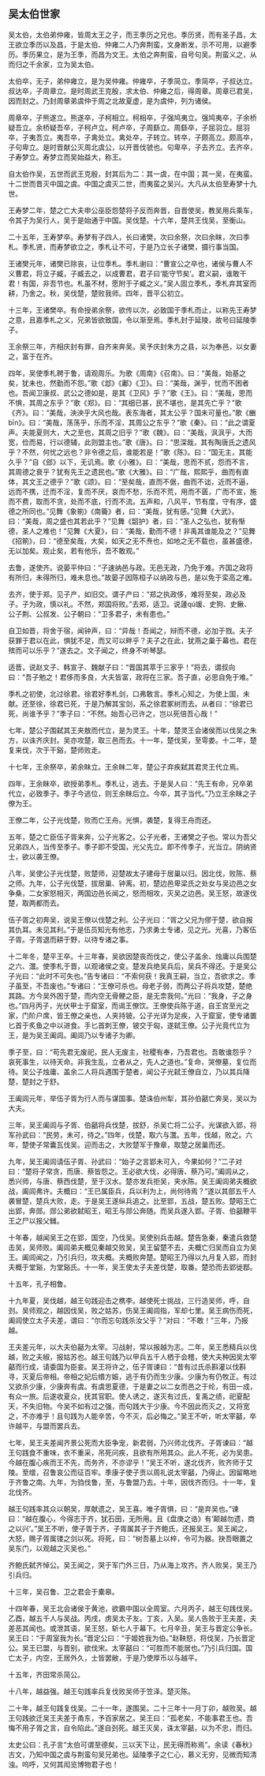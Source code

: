 ## 吴太伯世家


吴太伯，太伯弟仲雍，皆周太王之子，而王季历之兄也。季历贤，而有圣子昌，太王欲立季历以及昌，于是太伯、仲雍二人乃奔荆蛮，文身断发，示不可用，以避季历。季历果立，是为王季，而昌为文王。太伯之奔荆蛮，自号句吴。荆蛮义之，从而归之千余家，立为吴太伯。

太伯卒，无子，弟仲雍立，是为吴仲雍。仲雍卒，子季简立。季简卒，子叔达立。叔达卒，子周章立。是时周武王克殷，求太伯、仲雍之后，得周章。周章已君吴，因而封之。乃封周章弟虞仲于周之北故夏虚，是为虞仲，列为诸侯。

周章卒，子熊遂立。熊遂卒，子柯相立。柯相卒，子强鸠夷立。强鸠夷卒，子余桥疑吾立。余桥疑吾卒，子柯卢立。柯卢卒，子周繇立。周繇卒，子屈羽立。屈羽卒，子夷吾立。夷吾卒，子禽处立。禽处卒，子转立。转卒，子颇高立。颇高卒，子句卑立。是时晋献公灭周北虞公，以开晋伐虢也。句卑卒，子去齐立。去齐卒，子寿梦立。寿梦立而吴始益大，称王。

自太伯作吴，五世而武王克殷，封其后为二：其一虞，在中国；其一吴，在夷蛮。十二世而晋灭中国之虞。中国之虞灭二世，而夷蛮之吴兴。大凡从太伯至寿梦十九世。

王寿梦二年，楚之亡大夫申公巫臣怨楚将子反而奔晋，自晋使吴，教吴用兵乘车，令其子为吴行人，吴于是始通于中国。吴伐楚。十六年，楚共王伐吴，至衡山。

二十五年，王寿梦卒。寿梦有子四人，长曰诸樊，次曰余祭，次曰余眜，次曰季札。季札贤，而寿梦欲立之，季札让不可，于是乃立长子诸樊，摄行事当国。

王诸樊元年，诸樊已除丧，让位季札。季札谢曰：“曹宣公之卒也，诸侯与曹人不义曹君，将立子臧，子臧去之，以成曹君，君子曰‘能守节矣’。君义嗣，谁敢干君！有国，非吾节也。札虽不材，愿附于子臧之义。”吴人固立季札，季札弃其室而耕，乃舍之。秋，吴伐楚，楚败我师。四年，晋平公初立。

十三年，王诸樊卒。有命授弟余祭，欲传以次，必致国于季札而止，以称先王寿梦之意，且嘉季札之义，兄弟皆欲致国，令以渐至焉。季札封于延陵，故号曰延陵季子。

王余祭三年，齐相庆封有罪，自齐来奔吴。吴予庆封朱方之县，以为奉邑，以女妻之，富于在齐。

四年，吴使季札聘于鲁，请观周乐。为歌《周南》《召南》。曰：“美哉，始基之矣，犹未也，然勤而不怨。”歌《邶》《鄘》《卫》。曰：“美哉，渊乎，忧而不困者也。吾闻卫康叔、武公之德如是，是其《卫风》乎？”歌《王》。曰：“美哉，思而不惧，其周之东乎？”歌《郑》。曰：“其细已甚，民不堪也，是其先亡乎？”歌《齐》。曰：“美哉，泱泱乎大风也哉。表东海者，其太公乎？国未可量也。”歌《豳bīn》。曰：“美哉，荡荡乎，乐而不淫，其周公之东乎？”歌《秦》。曰：“此之谓夏声。夫能夏则大，大之至也，其周之旧乎？”歌《魏》。曰：“美哉，沨沨乎，大而宽，俭而易，行以德辅，此则盟主也。”歌《唐》。曰：“思深哉，其有陶唐氏之遗风乎？不然，何忧之远也？非令德之后，谁能若是！”歌《陈》。曰：“国无主，其能久乎？”自《郐》以下，无讥焉。歌《小雅》。曰：“美哉，思而不贰，怨而不言，其周德之衰乎？犹有先王之遗民也。”歌《大雅》。曰：“广哉，熙熙乎，曲而有直体，其文王之德乎？”歌《颂》。曰：“至矣哉，直而不倨，曲而不诎，近而不逼，远而不携，迁而不淫，复而不厌，哀而不愁，乐而不荒，用而不匮，广而不宣，施而不费，取而不贪，处而不底，行而不流。五声和，八风平，节有度，守有序，盛德之所同也。”见舞《象箾》《南籥》者，曰：“美哉，犹有感。”见舞《大武》，曰：“美哉，周之盛也其若此乎？”见舞《韶护》者，曰：“圣人之弘也，犹有惭德，圣人之难也！”见舞《大夏》，曰：“美哉，勤而不德！非禹其谁能及之？”见舞《招箾》，曰：“德至矣哉，大矣，如天之无不焘也，如地之无不载也，虽甚盛德，无以加矣。观止矣，若有他乐，吾不敢观。”

去鲁，遂使齐。说晏平仲曰：“子速纳邑与政。无邑无政，乃免于难。齐国之政将有所归，未得所归，难未息也。”故晏子因陈桓子以纳政与邑，是以免于栾高之难。

去齐，使于郑。见子产，如旧交。谓子产曰：“郑之执政侈，难将至矣，政必及子。子为政，慎以礼。不然，郑国将败。”去郑，适卫。说蘧qú瑗、史狗、史鳅、公子荆、公叔发、公子朝曰：“卫多君子，未有患也。”

自卫如晋，将舍于宿，闻钟声，曰：“异哉！吾闻之，辩而不德，必加于戮。夫子获罪于君以在此，惧犹不足，而又可以畔乎？夫子之在此，犹燕之巢于幕也。君在殡而可以乐乎？”遂去之。文子闻之，终身不听琴瑟。

适晋，说赵文子、韩宣子、魏献子曰：“晋国其萃于三家乎！”将去，谓叔向曰：“吾子勉之！君侈而多良，大夫皆富，政将在三家。吾子直，必思自免于难。”

季札之初使，北过徐君。徐君好季札剑，口弗敢言。季札心知之，为使上国，未献。还至徐，徐君已死，于是乃解其宝剑，系之徐君冢树而去。从者曰：“徐君已死，尚谁予乎？”季子曰：“不然。始吾心已许之，岂以死倍吾心哉！”

七年，楚公子围弑其王夹敖而代立，是为灵王。十年，楚灵王会诸侯而以伐吴之朱方，以诛齐庆封。吴亦攻楚，取三邑而去。十一年，楚伐吴，至雩娄。十二年，楚复来伐，次于干谿，楚师败走。

十七年，王余祭卒，弟余眜立。王余眜二年，楚公子弃疾弑其君灵王代立焉。

四年，王余眜卒，欲授弟季札。季札让，逃去。于是吴人曰：“先王有命，兄卒弟代立，必致季子。季子今逃位，则王余眜后立。今卒，其子当代。”乃立王余眜之子僚为王。

王僚二年，公子光伐楚，败而亡王舟。光惧，袭楚，复得王舟而还。

五年，楚之亡臣伍子胥来奔，公子光客之。公子光者，王诸樊之子也。常以为吾父兄弟四人，当传至季子。季子即不受国，光父先立。即不传季子，光当立。阴纳贤士，欲以袭王僚。

八年，吴使公子光伐楚，败楚师，迎楚故太子建母于居巢以归。因北伐，败陈、蔡之师。九年，公子光伐楚，拔居巢、钟离。初，楚边邑卑梁氏之处女与吴边邑之女争桑，二女家怒相灭，两国边邑长闻之，怒而相攻，灭吴之边邑。吴王怒，故遂伐楚，取两都而去。

伍子胥之初奔吴，说吴王僚以伐楚之利。公子光曰：“胥之父兄为僇于楚，欲自报其仇耳。未见其利。”于是伍员知光有他志，乃求勇士专诸，见之光。光喜，乃客伍子胥。子胥退而耕于野，以待专诸之事。

十二年冬，楚平王卒。十三年春，吴欲因楚丧而伐之，使公子盖余、烛庸以兵围楚之六、灊。使季札于晋，以观诸侯之变。楚发兵绝吴兵后，吴兵不得还。于是吴公子光曰：“此时不可失也。”告专诸曰：“不索何获！我真王嗣，当立，吾欲求之。季子虽至，不吾废也。”专诸曰：“王僚可杀也。母老子弱，而两公子将兵攻楚，楚绝其路。方今吴外困于楚，而内空无骨鲠之臣，是无柰我何。”光曰：“我身，子之身也。”四月丙子，光伏甲士于窟室，而谒王僚饮。王僚使兵陈于道，自王宫至光之家，门阶户席，皆王僚之亲也，人夹持铍。公子光详为足疾，入于窟室，使专诸置匕首于炙鱼之中以进食。手匕首刺王僚，铍交于匈，遂弑王僚。公子光竟代立为王，是为吴王阖闾。阖闾乃以专诸子为卿。

季子至，曰：“苟先君无废祀，民人无废主，社稷有奉，乃吾君也。吾敢谁怨乎？哀死事生，以待天命。非我生乱，立者从之，先人之道也。”复命，哭僚墓，复位而待。吴公子烛庸、盖余二人将兵遇围于楚者，闻公子光弑王僚自立，乃以其兵降楚，楚封之于舒。

王阖闾元年，举伍子胥为行人而与谋国事。楚诛伯州犁，其孙伯嚭亡奔吴，吴以为大夫。

三年，吴王阖闾与子胥、伯嚭将兵伐楚，拔舒，杀吴亡将二公子。光谋欲入郢，将军孙武曰：“民劳，未可，待之。”四年，伐楚，取六与灊。五年，伐越，败之。六年，楚使子常囊瓦伐吴。迎而击之，大败楚军于豫章，取楚之居巢而还。

九年，吴王阖闾请伍子胥、孙武曰：“始子之言郢未可入，今果如何？”二子对曰：“楚将子常贪，而唐、蔡皆怨之。王必欲大伐，必得唐、蔡乃可。”阖闾从之，悉兴师，与唐、蔡西伐楚，至于汉水。楚亦发兵拒吴，夹水陈。吴王阖闾弟夫概欲战，阖闾弗许。夫概曰：“王已属臣兵，兵以利为上，尚何待焉？”遂以其部五千人袭冒楚，楚兵大败，走。于是吴王遂纵兵追之。比至郢，五战，楚五败。楚昭王亡出郢，奔郧。郧公弟欲弑昭王，昭王与郧公奔随。而吴兵遂入郢。子胥、伯嚭鞭平王之尸以报父雠。

十年春，越闻吴王之在郢，国空，乃伐吴。吴使别兵击越。楚告急秦，秦遣兵救楚击吴，吴师败。阖闾弟夫概见秦越交败吴，吴王留楚不去，夫概亡归吴而自立为吴王。阖闾闻之，乃引兵归，攻夫概。夫概败奔楚。楚昭王乃得以九月复入郢，而封夫概于堂谿，为堂谿氏。十一年，吴王使太子夫差伐楚，取番。楚恐而去郢徙鄀。

十五年，孔子相鲁。

十九年夏，吴伐越，越王句践迎击之槜李。越使死士挑战，三行造吴师，呼，自刭。吴师观之，越因伐吴，败之姑苏，伤吴王阖闾指，军却七里。吴王病伤而死，阖闾使立太子夫差，谓曰：“尔而忘句践杀汝父乎？”对曰：“不敢！”三年，乃报越。

王夫差元年，以大夫伯嚭为太宰。习战射，常以报越为志。二年，吴王悉精兵以伐越，败之夫椒，报姑苏也。越王句践乃以甲兵五千人栖于会稽，使大夫种因吴太宰嚭而行成，请委国为臣妾。吴王将许之，伍子胥谏曰：“昔有过氏杀斟灌以伐斟寻，灭夏后帝相。帝相之妃后缗方娠，逃于有仍而生少康。少康为有仍牧正。有过又欲杀少康，少康奔有虞。有虞思夏德，于是妻之以二女而邑之于纶，有田一成，有众一旅。后遂收夏众，抚其官职。使人诱之，遂灭有过氏，复禹之绩，祀夏配天，不失旧物。今吴不如有过之强，而句践大于少康。今不因此而灭之，又将宽之，不亦难乎！且句践为人能辛苦，今不灭，后必悔之。”吴王不听，听太宰嚭，卒许越平，与盟而罢兵去。

七年，吴王夫差闻齐景公死而大臣争宠，新君弱，乃兴师北伐齐。子胥谏曰：“越王句践食不重味，衣不重采，吊死问疾，且欲有所用其众。此人不死，必为吴患。今越在腹心疾而王不先，而务齐，不亦谬乎！”吴王不听，遂北伐齐，败齐师于艾陵。至缯，召鲁哀公而征百牢。季康子使子贡以周礼说太宰嚭，乃得止。因留略地于齐鲁之南。九年，为驺伐鲁，至，与鲁盟乃去。十年，因伐齐而归。十一年，复北伐齐。

越王句践率其众以朝吴，厚献遗之，吴王喜。唯子胥惧，曰：“是弃吴也。”谏曰：“越在腹心，今得志于齐，犹石田，无所用。且《盘庚之诰》有‘颠越勿遗，商之以兴’。”吴王不听，使子胥于齐，子胥属其子于齐鲍氏，还报吴王。吴王闻之，大怒，赐子胥属镂之剑以死。将死，曰：“树吾墓上以梓，令可为器。抉吾眼置之吴东门，以观越之灭吴也。”

齐鲍氏弑齐悼公。吴王闻之，哭于军门外三日，乃从海上攻齐。齐人败吴，吴王乃引兵归。

十三年，吴召鲁、卫之君会于橐皋。

十四年春，吴王北会诸侯于黄池，欲霸中国以全周室。六月丙子，越王句践伐吴。乙酉，越五千人与吴战。丙戌，虏吴太子友。丁亥，入吴。吴人告败于王夫差，夫差恶其闻也。或泄其语，吴王怒，斩七人于幕下。七月辛丑，吴王与晋定公争长。吴王曰：“于周室我为长。”晋定公曰：“于姬姓我为伯。”赵鞅怒，将伐吴，乃长晋定公。吴王已盟，与晋别，欲伐宋。太宰嚭曰：“可胜而不能居也。”乃引兵归国。国亡太子，内空，王居外久，士皆罢敝，于是乃使厚币以与越平。

十五年，齐田常杀简公。

十八年，越益强。越王句践率兵复伐败吴师于笠泽。楚灭陈。

二十年，越王句践复伐吴。二十一年，遂围吴。二十三年十一月丁卯，越败吴。越王句践欲迁吴王夫差于甬东，予百家居之。吴王曰：“孤老矣，不能事君王也。吾悔不用子胥之言，自令陷此。”遂自刭死。越王灭吴，诛太宰嚭，以为不忠，而归。

太史公曰：孔子言“太伯可谓至德矣，三以天下让，民无得而称焉”。余读《春秋》古文，乃知中国之虞与荆蛮句吴兄弟也。延陵季子之仁心，慕义无穷，见微而知清浊。呜呼，又何其闳览博物君子也！

